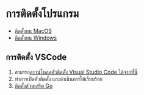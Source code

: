 
# การติดตั้งโปรแกรม

- [ติดตั้งบน MacOS](install-on-macos.md)
- [ติดตั้งบน Windows](install-on-windows.md)

## การติดตั้ง VSCode 

1. สามารถ[ดาวน์โหลดตัวติดตั้ง Visual Studio Code ได้จากที่นี่](https://code.visualstudio.com/)
2. ทำการเปิดตัวติดตั้ง และดำเนินการให้เรียบร้อย
3. [ติดตั้งส่วนเสริม Go](https://marketplace.visualstudio.com/items?itemName=golang.go) 